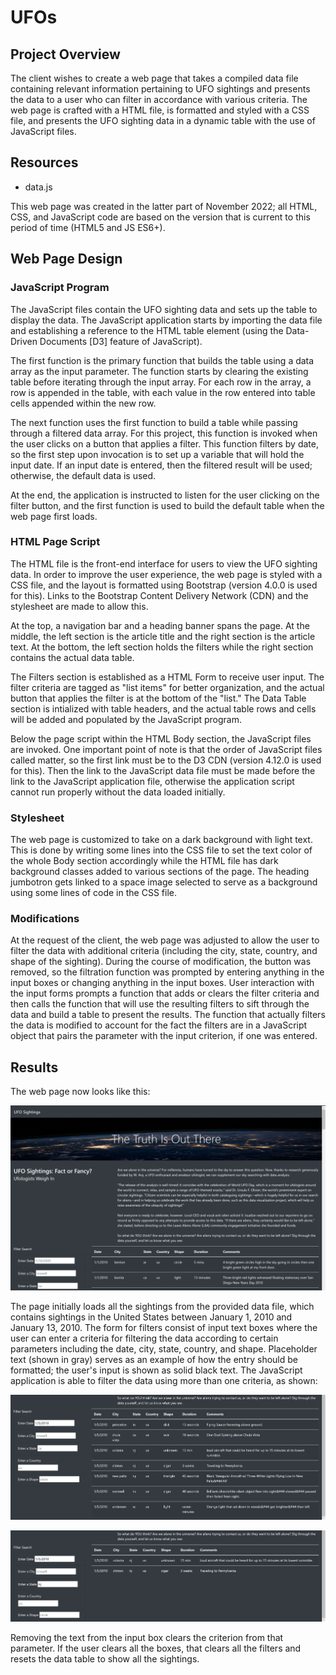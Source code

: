 # UFOs

## Project Overview
The client wishes to create a web page that takes a compiled data file containing relevant information pertaining to UFO sightings and presents the data to a user who can filter in accordance with various criteria. The web page is crafted with a HTML file, is formatted and styled with a CSS file, and presents the UFO sighting data in a dynamic table with the use of JavaScript files.

## Resources

- data.js

This web page was created in the latter part of November 2022; all HTML, CSS, and JavaScript code are based on the version that is current to this period of time (HTML5 and JS ES6+).

## Web Page Design

### JavaScript Program
The JavaScript files contain the UFO sighting data and sets up the table to display the data. The JavaScript application starts by importing the data file and establishing a reference to the HTML table element (using the Data-Driven Documents [D3] feature of JavaScript).

The first function is the primary function that builds the table using a data array as the input parameter. The function starts by clearing the existing table before iterating through the input array. For each row in the array, a row is appended in the table, with each value in the row entered into table cells appended within the new row.

The next function uses the first function to build a table while passing through a filtered data array. For this project, this function is invoked when the user clicks on a button that applies a filter. This function filters by date, so the first step upon invocation is to set up a variable that will hold the input date. If an input date is entered, then the filtered result will be used; otherwise, the default data is used.

At the end, the application is instructed to listen for the user clicking on the filter button, and the first function is used to build the default table when the web page first loads.

### HTML Page Script
The HTML file is the front-end interface for users to view the UFO sighting data. In order to improve the user experience, the web page is styled with a CSS file, and the layout is formatted using Bootstrap (version 4.0.0 is used for this). Links to the Bootstrap Content Delivery Network (CDN) and the stylesheet are made to allow this.

At the top, a navigation bar and a heading banner spans the page. At the middle, the left section is the article title and the right section is the article text. At the bottom, the left section holds the filters while the right section contains the actual data table.

The Filters section is established as a HTML Form to receive user input. The filter criteria are tagged as "list items" for better organization, and the actual button that applies the filter is at the bottom of the "list." The Data Table section is intialized with table headers, and the actual table rows and cells will be added and populated by the JavaScript program.

Below the page script within the HTML Body section, the JavaScript files are invoked. One important point of note is that the order of JavaScript files called matter, so the first link must be to the D3 CDN (version 4.12.0 is used for this). Then the link to the JavaScript data file must be made before the link to the JavaScript application file, otherwise the application script cannot run properly without the data loaded initially.

### Stylesheet
The web page is customized to take on a dark background with light text. This is done by writing some lines into the CSS file to set the text color of the whole Body section accordingly while the HTML file has dark background classes added to various sections of the page. The heading jumbotron gets linked to a space image selected to serve as a background using some lines of code in the CSS file.

### Modifications
At the request of the client, the web page was adjusted to allow the user to filter the data with additional criteria (including the city, state, country, and shape of the sighting). During the course of modification, the button was removed, so the filtration function was prompted by entering anything in the input boxes or changing anything in the input boxes. User interaction with the input forms prompts a function that adds or clears the filter criteria and then calls the function that will use the resulting filters to sift through the data and build a table to present the results. The function that actually filters the data is modified to account for the fact the filters are in a JavaScript object that pairs the parameter with the input criterion, if one was entered.

## Results
The web page now looks like this:

![The UFO Finder page when initially loaded](https://github.com/Owen-Wang1234/UFOs/blob/main/images/front.png)

The page initially loads all the sightings from the provided data file, which contains sightings in the United States between January 1, 2010 and January 13, 2010. The form for filters consist of input text boxes where the user can enter a criteria for filtering the data according to certain parameters including the date, city, state, country, and shape. Placeholder text (shown in gray) serves as an example of how the entry should be formatted; the user's input is shown as solid black text. The JavaScript application is able to filter the data using more than one criteria, as shown:

![Using one filter](https://github.com/Owen-Wang1234/UFOs/blob/main/images/filter.png)

![Using two filters](https://github.com/Owen-Wang1234/UFOs/blob/main/images/2filters.png)

Removing the text from the input box clears the criterion from that parameter. If the user clears all the boxes, that clears all the filters and resets the data table to show all the sightings.